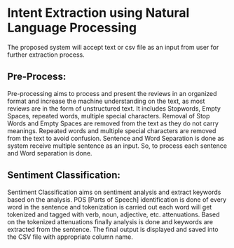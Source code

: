 # Intent Extraction using Natural Language Processing

The proposed system will accept text or csv file as an input from user for further extraction process. 

## Pre-Process:
Pre-processing aims to process and present the reviews in an organized format and increase the machine understanding on the text, as most reviews are in the form of unstructured text. It includes Stopwords, Empty Spaces, repeated words, multiple special characters. Removal of Stop Words and Empty Spaces are removed from the text as they do not carry meanings. Repeated words and multiple special characters are removed from the text to avoid confusion. Sentence and Word Separation is done as system receive multiple sentence as an input. So, to process each sentence and Word separation is done.

## Sentiment Classification:
Sentiment Classification aims on sentiment analysis and extract keywords based on the analysis. POS [Parts of Speech] identification is done of every word in the sentence and tokenization is carried out each word will get tokenized and tagged with verb, noun, adjective, etc. attenuations. Based on the tokenized attenuations finally analysis is done and keywords are extracted from the sentence. The final output is displayed and saved into the CSV file with appropriate column name.
